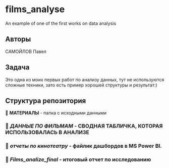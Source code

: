 # films_analyse
An example of one of the first works on data analysis

## Авторы
САМОЙЛОВ Павел

## Задача
Это одна из моих первых работ по анализу данных, тут не используются сложные техники, зато есть пример хорошей структуры и результат:)

## Структура репозитория

📁 **МАТЕРИАЛЫ** - папка с исходными данными

### 📑 *ДАННЫЕ ПО ФИЛЬМАМ* - СВОДНАЯ ТАБЛИЧКА, КОТОРАЯ ИСПОЛЬЗОВАЛАСЬ В АНАЛИЗЕ
### 📑 *отчеты по кинотеатру* - файлик дашбордов в MS Power BI.
### 📑 *Films_analize_final* - итоговый отчет по исследованию
